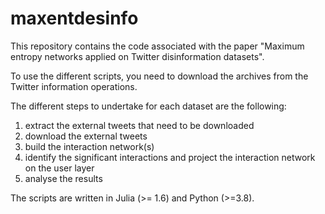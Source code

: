 # maxentdesinfo
This repository contains the code associated with the paper "Maximum entropy networks applied on Twitter disinformation datasets".

To use the different scripts, you need to download the archives from the Twitter information operations. 

The different steps to undertake for each dataset are the following:
1. extract the external tweets that need to be downloaded
2. download the external tweets
3. build the interaction network(s)
4. identify the significant interactions and project the interaction network on the user layer
5. analyse the results

The scripts are written in Julia (>= 1.6) and Python (>=3.8).
